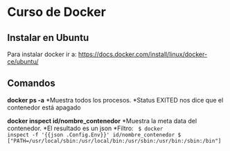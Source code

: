 # Curso de Docker

## Instalar en Ubuntu

Para instalar docker ir a:
https://docs.docker.com/install/linux/docker-ce/ubuntu/

## Comandos

**docker ps -a**
*Muestra todos los procesos.
*Status EXITED nos dice que el contenedor está apagado

**docker inspect id/nombre_contenedor**
*Muestra la meta data del contenedor.
*El resultado es un json
*Filtro:
<code>
$ docker inspect -f '{{json .Config.Env}}' id/nombre_contenedor
$ ["PATH=/usr/local/sbin:/usr/local/bin:/usr/sbin:/usr/bin:/sbin:/bin"]
</code>



